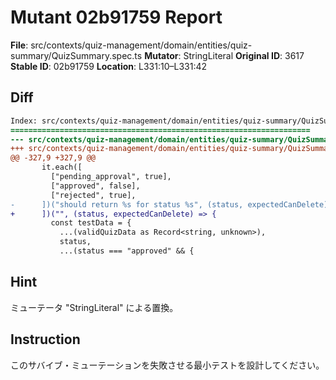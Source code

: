 # Mutant 02b91759 Report

**File**: src/contexts/quiz-management/domain/entities/quiz-summary/QuizSummary.spec.ts
**Mutator**: StringLiteral
**Original ID**: 3617
**Stable ID**: 02b91759
**Location**: L331:10–L331:42

## Diff

```diff
Index: src/contexts/quiz-management/domain/entities/quiz-summary/QuizSummary.spec.ts
===================================================================
--- src/contexts/quiz-management/domain/entities/quiz-summary/QuizSummary.spec.ts	original
+++ src/contexts/quiz-management/domain/entities/quiz-summary/QuizSummary.spec.ts	mutated #3617
@@ -327,9 +327,9 @@
       it.each([
         ["pending_approval", true],
         ["approved", false],
         ["rejected", true],
-      ])("should return %s for status %s", (status, expectedCanDelete) => {
+      ])("", (status, expectedCanDelete) => {
         const testData = {
           ...(validQuizData as Record<string, unknown>),
           status,
           ...(status === "approved" && {
```

## Hint

ミューテータ "StringLiteral" による置換。

## Instruction

このサバイブ・ミューテーションを失敗させる最小テストを設計してください。
